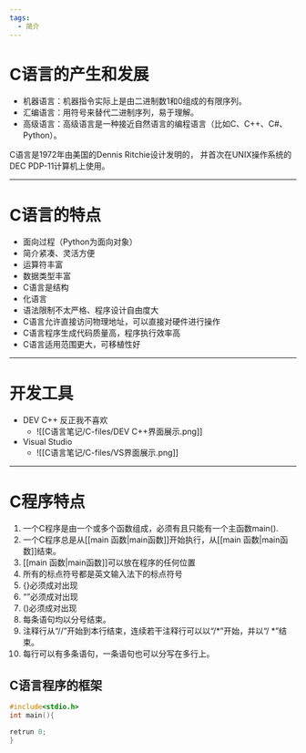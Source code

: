 ```yaml
---
tags:
  - 简介
---
```

# C语言的产生和发展

- 机器语言：机器指令实际上是由二进制数1和0组成的有限序列。 
- 汇编语言：用符号来替代二进制序列，易于理解。
- 高级语言：高级语言是一种接近自然语言的编程语言（比如C、C++、C#、Python）。  

C语言是1972年由美国的Dennis Ritchie设计发明的， 并首次在UNIX操作系统的DEC PDP-11计算机上使用。

---
# C语言的特点

- 面向过程（Python为面向对象）
- 简介紧凑、灵活方便
- 运算符丰富
- 数据类型丰富
- C语言是结构
- 化语言
- 语法限制不太严格、程序设计自由度大
- C语言允许直接访问物理地址，可以直接对硬件进行操作
- C语言程序生成代码质量高，程序执行效率高
- C语言适用范围更大，可移植性好

---
# 开发工具

- DEV C++ 反正我不喜欢
	- ![[C语言笔记/C-files/DEV C++界面展示.png]]
- Visual Studio
	- ![[C语言笔记/C-files/VS界面展示.png]]

---
# C程序特点

1. 一个C程序是由一个或多个函数组成，必须有且只能有一个主函数main().
2. 一个C程序总是从[[main 函数|main函数]]开始执行，从[[main 函数|main函数]]结束。
3. [[main 函数|main函数]]可以放在程序的任何位置
4. 所有的标点符号都是英文输入法下的标点符号
5. {}必须成对出现
6. “”必须成对出现
7. ()必须成对出现
8. 每条语句均以分号结束。
9. 注释行从“//”开始到本行结束，连续若干注释行可以以“/*”开始，并以“/ *”结束。
10. 每行可以有多条语句，一条语句也可以分写在多行上。

## C语言程序的框架

```C
#include<stdio.h>
int main(){

retrun 0;
}
```